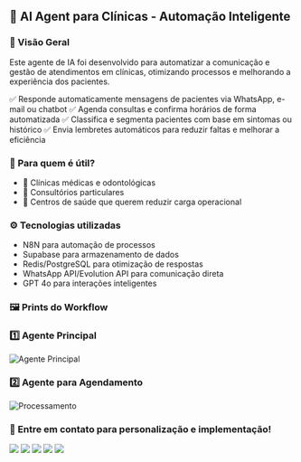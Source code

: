 ## 🏥 AI Agent para Clínicas - Automação Inteligente
### 📌 Visão Geral
Este agente de IA foi desenvolvido para automatizar a comunicação e gestão de atendimentos em clínicas, otimizando processos e melhorando a experiência dos pacientes.

✅ Responde automaticamente mensagens de pacientes via WhatsApp, e-mail ou chatbot
✅ Agenda consultas e confirma horários de forma automatizada
✅ Classifica e segmenta pacientes com base em sintomas ou histórico
✅ Envia lembretes automáticos para reduzir faltas e melhorar a eficiência

### 🎯 Para quem é útil?
- 🔹 Clínicas médicas e odontológicas
- 🔹 Consultórios particulares
- 🔹 Centros de saúde que querem reduzir carga operacional

### ⚙️ Tecnologias utilizadas
- N8N para automação de processos
- Supabase para armazenamento de dados
- Redis/PostgreSQL para otimização de respostas
- WhatsApp API/Evolution API para comunicação direta
- GPT 4o para interações inteligentes

### 🖼️ Prints do Workflow
### 1️⃣ Agente Principal
![Agente Principal](https://github.com/user-attachments/assets/0123e258-615d-414f-8ef0-f0b6bcddce30)

### 2️⃣ Agente para Agendamento
![Processamento](https://github.com/user-attachments/assets/53495b15-0711-4c6c-9a1c-8dae9cba60bd)

### 📌 Entre em contato para personalização e implementação!
<div> 
  <a href="https://github.com/bendogabriel" target="_blank"><img src="https://img.shields.io/badge/GitHub-100000?style=for-the-badge&logo=github&logoColor=white" target="_blank"></a>
  <a href="https://www.linkedin.com/in/gabriel-bendo" target="_blank"><img src="https://img.shields.io/badge/-LinkedIn-%230077B5?style=for-the-badge&logo=linkedin&logoColor=white" target="_blank"></a>
  <a href="https://instagram.com/agencianexateam" target="_blank"><img src="https://img.shields.io/badge/-Instagram-%23E4405F?style=for-the-badge&logo=instagram&logoColor=white" target="_blank"></a>
  <a href="mailto:gmbendo14@gmail.com"><img src="https://img.shields.io/badge/-Gmail-%23333?style=for-the-badge&logo=gmail&logoColor=white" target="_blank"></a>
  <a href="https://www.nexateam.com.br/homenexa"><img src="https://github.com/user-attachments/assets/d0c56062-1934-42ff-8712-514f7072d5f8style=for-the-badge&logo=nexa&logoColor=white" target="_blank"></a>
</div>
